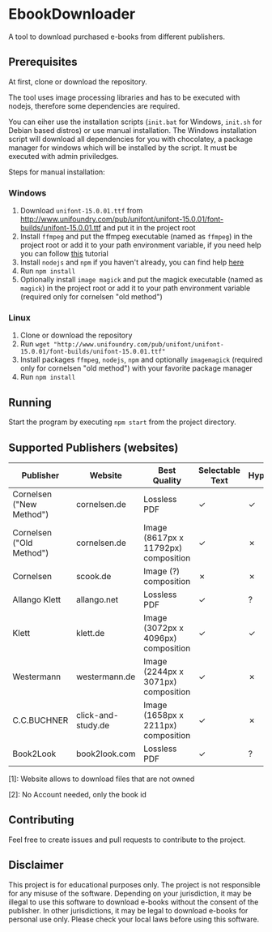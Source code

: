 # EbookDownloader
A tool to download purchased e-books from different publishers.

## Prerequisites
At first, clone or download the repository.

The tool uses image processing libraries and has to be executed with nodejs, therefore some dependencies are required.

You can eiher use the installation scripts (`init.bat` for Windows, `init.sh` for Debian based distros) or use manual installation. The Windows installation script will download all dependencies for you with chocolatey, a package manager for windows which will be installed by the script. It must be executed with admin priviledges.

Steps for manual installation:

### Windows
1. Download `unifont-15.0.01.ttf` from http://www.unifoundry.com/pub/unifont/unifont-15.0.01/font-builds/unifont-15.0.01.ttf and put it in the project root
1. Install `ffmpeg` and put the ffmpeg executable (named as `ffmpeg`) in the project root or add it to your path environment variable, if you need help you can follow [this](https://phoenixnap.com/kb/ffmpeg-windows) tutorial
1. Install `nodejs` and `npm` if you haven't already, you can find help [here](https://phoenixnap.com/kb/install-node-js-npm-on-windows)
1. Run `npm install`
1. Optionally install `image magick` and put the magick executable (named as `magick`) in the project root or add it to your path environment variable (required only for cornelsen "old method")

### Linux
1. Clone or download the repository
1. Run `wget "http://www.unifoundry.com/pub/unifont/unifont-15.0.01/font-builds/unifont-15.0.01.ttf"`
1. Install packages `ffmpeg`, `nodejs`, `npm` and optionally `imagemagick` (required only for cornelsen "old method") with your favorite package manager
1. Run `npm install`

## Running
Start the program by executing `npm start` from the project directory.

## Supported Publishers (websites)
| Publisher | Website | Best Quality | Selectable Text | Hyperrefs | Notes |
| --- | --- | --- | --- | --- | --- |
| Cornelsen ("New Method") | cornelsen.de | Lossless PDF | &check; | &check; |  |
| Cornelsen ("Old Method") | cornelsen.de | Image (8617px x 11792px) composition | &check; | &cross; |  |
| Cornelsen | scook.de | Image (?) composition | &cross; | &cross; | |
| Allango Klett | allango.net | Lossless PDF | &check; | ? | [1] |
| Klett | klett.de | Image (3072px x 4096px) composition | &check; | &check; | |
| Westermann | westermann.de | Image (2244px x 3071px) composition | &check; | &cross; | |
| C.C.BUCHNER | click-and-study.de | Image (1658px x 2211px) composition | &check; | &cross; | |
| Book2Look | book2look.com | Lossless PDF | &check; | ? | [2] |

[1]: Website allows to download files that are not owned

[2]: No Account needed, only the book id

## Contributing

Feel free to create issues and pull requests to contribute to the project.

## Disclaimer
This project is for educational purposes only. The project is not responsible for any misuse of the software. Depending on your jurisdiction, it may be illegal to use this software to download e-books without the consent of the publisher. In other jurisdictions, it may be legal to download e-books for personal use only. Please check your local laws before using this software.
